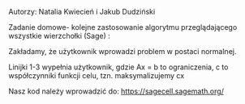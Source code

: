 Autorzy: Natalia Kwiecień i Jakub Dudziński

Zadanie domowe- kolejne zastosowanie algorytmu przeglądającego wszystkie wierzchołki (Sage) :

Zakładamy, że użytkownik wprowadzi problem w postaci normalnej.

Linijki 1-3 wypełnia użytkownik, gdzie Ax = b to ograniczenia, c to współczynniki funkcji celu, tzn. maksymalizujemy cx

Nasz kod należy wprowadzić do: https://sagecell.sagemath.org/
